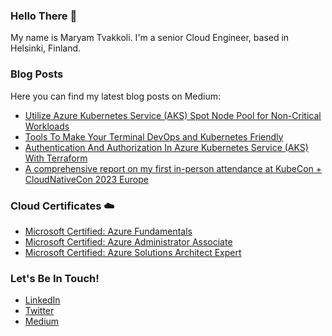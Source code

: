 ### Hello There 👋
My name is Maryam Tvakkoli. I'm a senior Cloud Engineer, based in Helsinki, Finland. 

### Blog Posts
Here you can find my latest blog posts on Medium:

- [Utilize Azure Kubernetes Service (AKS) Spot Node Pool for Non-Critical Workloads](https://medium.com/cloud-native-daily/utilize-azure-kubernetes-service-aks-spot-node-pool-for-non-critical-workloads-ed435ad5bb1)
- [Tools To Make Your Terminal DevOps and Kubernetes Friendly](https://medium.com/aws-tip/tools-to-make-your-terminal-devops-and-kubernetes-friendly-64d27a35bd3f)
- [Authentication And Authorization In Azure Kubernetes Service (AKS) With Terraform](https://medium.com/cloud-native-daily/authentication-and-authorization-in-azure-kubernetes-service-aks-with-terraform-c6a045bacd09)
- [A comprehensive report on my first in-person attendance at KubeCon + CloudNativeCon 2023 Europe](https://medium.com/@maryam.tavakoli.3/a-comprehensive-report-on-my-first-in-person-attendance-at-kubecon-cloudnativecon-2023-europe-cbabee1bb313)

### Cloud Certificates ☁️

- [Microsoft Certified: Azure Fundamentals](https://www.credly.com/badges/4d7af71b-f1d4-40ef-bbb1-896f946f780a/linked_in_profile)
- [Microsoft Certified: Azure Administrator Associate](https://www.credly.com/badges/685a45fe-e78c-40dd-b515-45ed88c6afd9/linked_in_profile)
- [Microsoft Certified: Azure Solutions Architect Expert](https://www.credly.com/badges/b8a2f0f8-0fdb-4702-b3ef-1edea85a3531/public_url)

### Let's Be In Touch!

- [LinkedIn](https://www.linkedin.com/in/maryam-tavakoli/)
- [Twitter](https://twitter.com/Marytvk)
- [Medium](https://medium.com/@maryam.tavakoli.3)


<!--
**MaryamTavakkoli/MaryamTavakkoli** is a ✨ _special_ ✨ repository because its `README.md` (this file) appears on your GitHub profile.

Here are some ideas to get you started:

- 🔭 I’m currently working on ...
- 🌱 I’m currently learning ...
- 👯 I’m looking to collaborate on ...
- 🤔 I’m looking for help with ...
- 💬 Ask me about ...
- 📫 How to reach me: ...
- 😄 Pronouns: ...
- ⚡ Fun fact: ...
-->
